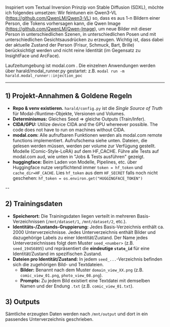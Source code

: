 Inspiriert vom Textual Inversion Prinzip von Stable Diffusion (SDXL), möchte ich folgendes umsetzen:
Wir feintunen ein Qwen3-VL (https://github.com/QwenLM/Qwen3-VL) so, dass es aus 1-n Bildern einer Person, die Tokens vorhersagen kann, die Qwen Image (https://github.com/QwenLM/Qwen-Image), um neue Bilder mit dieser Person in unterschiedlichen Szenen, in unterschiedlichen Posen und mit unterschiedlichen Gesichtsausdrücken zu erzeugen. Wichtig ist, dass dabei der aktuelle Zustand der Person (Frisur, Schmuck, Bart, Brille) berücksichtigt werden und nicht reine Identität (im Gegensatz zu InsightFace und ArcFace).


Laufzeitumgebung ist modal.com . Die einzelnen Anwendungen werden über harald/modal_runner.py gestartet: z.B. `modal run -m harald.modal_runner::injection_poc`


---

## 1) Projekt-Annahmen & Goldene Regeln

- **Repo & venv existieren.** `harald/config.py` ist die _Single Source of Truth_ für Modal-/Runtime-Objekte, Versionen und Volumes.
- **Determinismus:** Gleiches Seed ⇒ gleiche Outputs (Train/Infer).
- **CIDA/GPU:** Utilize device CIDA and the GPU whereever possible. The code does not have to run on machines without CIDA.
- **modal.com:** Alle aufrufbaren Funktionen werden als modal.com remote functions implementiert. Aufrufschema siehe unten. Dateien, die gelesen werden müssen, werden per volume zur Verfügung gestellt. Modelle (Comic-Style-LoRA) auf dem HF_CACHE. Führe alle Tests auf modal.com aud, wie unten in "Jobs & Tests ausführen" gezeigt.
- **huggingface:** Beim Laden von Modelle, Pipelines, etc. über Huggingface nutze verpflichtend immer `token = hf_token` und `cache_dir=HF_CACHE`. Lies `hf_token` aus dem `HF_SECRET` falls noch nicht geschehen: `hf_token = os.environ.get("HUGGINGFACE_TOKEN")`

--

## 2) Trainingsdaten

* **Speicherort:** Die Trainingsdaten liegen verteilt in mehreren Basis-Verzeichnissen (`/mnt/dataset/1`, `/mnt/dataset/2`, etc.).
* **Identitäts-/Zustands-Gruppierung:** Jedes Basis-Verzeichnis enthält ca. 2000 Unterverzeichnisse.
Jedes Unterverzeichnis enthält Bilder und dazugehörige Labels zu einer Identität/Zustand. Der Name jedes Unterverzeichnisses folgt dem Muster `seed_<number>` (z.B. `seed_19456895`) und repräsentiert die **eindeutige `state_id`** für eine Identität/Zustand im spezifischen Zustand.
* **Dateien pro Identität/Zustand:** In jedem `seed_...`-Verzeichnis befinden sich die zugehörigen Bild- und Textdateien.
    * **Bilder:** Benannt nach dem Muster `domain_view_XX.png` (z.B. `comic_view_01.png`, `photo_view_08.png`).
    * **Prompts:** Zu jedem Bild existiert eine Textdatei mit demselben Namen und der Endung `.txt` (z.B. `comic_view_01.txt`).


## 3) Outputs

Sämtliche erzeugten Daten werden nach `/mnt/output` und dort in ein passendes Unterverzeichnis geschrieben.
